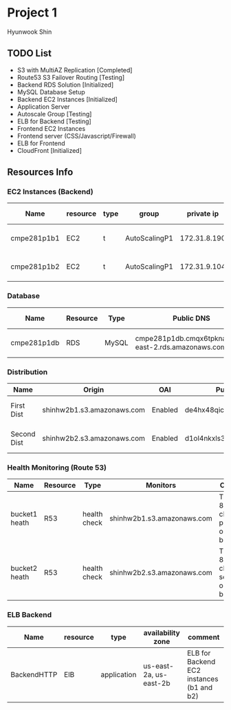 # Project 1 

Hyunwook Shin

## TODO List
- S3 with MultiAZ Replication [Completed]
- Route53 S3 Failover Routing [Testing]
- Backend RDS Solution [Initialized]
- MySQL Database Setup
- Backend EC2 Instances [Initialized]
- Application Server
- Autoscale Group [Testing]
- ELB for Backend [Testing]
- Frontend EC2 Instances
- Frontend server (CSS/Javascript/Firewall)
- ELB for Frontend
- CloudFront [Initialized]

## Resources Info

### EC2 Instances (Backend)
Name | resource | type | group | private ip | public ip | availability zone | comment 
 -- | -- | -- | -- | -- | -- | -- | --
cmpe281p1b1 | EC2 | t | AutoScalingP1 | 172.31.8.190 | 13.58.128.114 |  us-east-2b | Compute Resource 1
cmpe281p1b2 | EC2 | t | AutoScalingP1 | 172.31.9.104 | 18.216.74.19 |  us-east-2a | Compute Resource 2

### Database 
Name | Resource | Type | Public DNS | Availability Zone | Comment 
-- | -- | -- | -- | -- | --
cmpe281p1db | RDS | MySQL | cmpe281p1db.cmqx6tpknayx.us-east-2.rds.amazonaws.com | us-east-2a | MySQL RDS Server

### Distribution

Name | Origin | OAI | Public DNS | Comment 
--   | --     | -- | -- | --
First Dist | shinhw2b1.s3.amazonaws.com | Enabled | de4hx48qic7v4.cloudfront.net | Distribution to First Bucket
Second Dist | shinhw2b2.s3.amazonaws.com | Enabled | d1ol4nkxls3lbv.cloudfront.net | Distribution to Second Bucket

### Health Monitoring (Route 53)
Name | Resource | Type | Monitors | Comment 
 -- | -- | -- |  -- | -- 
bucket1 heath | R53 | health check | shinhw2b1.s3.amazonaws.com | TCP Port 80 Health check on primary origin bucket
bucket2 heath | R53 | health check | shinhw2b2.s3.amazonaws.com | TCP Port 80 Health check on secondary origin bucket

### ELB Backend
Name | resource | type | availability zone | comment 
 -- | -- | -- | -- | -- 
BackendHTTP | ElB | application | us-east-2a, us-east-2b | ELB for Backend EC2 instances (b1 and b2)
